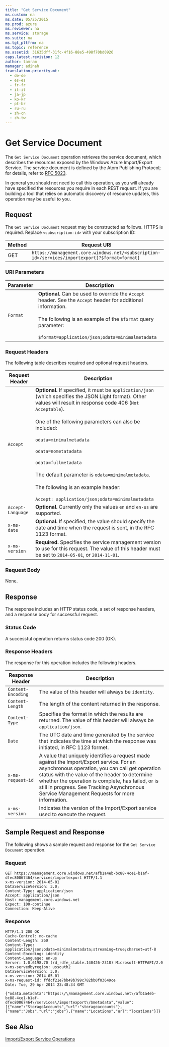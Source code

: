 ```yaml
---
title: "Get Service Document"
ms.custom: na
ms.date: 05/25/2015
ms.prod: azure
ms.reviewer: na
ms.service: storage
ms.suite: na
ms.tgt_pltfrm: na
ms.topic: reference
ms.assetid: 31635dff-31fc-4f16-88e5-498f70bd0926
caps.latest.revision: 12
author: tamram
manager: adinah
translation.priority.mt: 
  - de-de
  - es-es
  - fr-fr
  - it-it
  - ja-jp
  - ko-kr
  - pt-br
  - ru-ru
  - zh-cn
  - zh-tw
---
```

# Get Service Document
The `Get Service Document` operation retrieves the service document, which describes the resources exposed by the Windows Azure Import/Export Service. The service document is defined by the Atom Publishing Protocol; for details, refer to [RFC 5023](http://tools.ietf.org/html/rfc5023).  
  
 In general you should not need to call this operation, as you will already have specified the resources you require in each REST request. If you are building a tool that relies on automatic discovery of resource updates, this operation may be useful to you.  
  
## Request  
 The `Get Service Document` request may be constructed as follows. HTTPS is required. Replace `<subscription-id>` with your subscription ID:  
  
|Method|Request URI|  
|------------|-----------------|  
|GET|`https://management.core.windows.net/<subscription-id>/services/importexport[?$format=format]`|  
  
### URI Parameters  
  
|Parameter|Description|  
|---------------|-----------------|  
|`Format`|**Optional.** Can be used to override the `Accept` header. See the `Accept` header for additional information.<br /><br /> The following is an example of the `$format` query parameter:<br /><br /> `$format=application/json;odata=minimalmetadata`|  
  
### Request Headers  
 The following table describes required and optional request headers.  
  
|Request Header|Description|  
|--------------------|-----------------|  
|`Accept`|**Optional.** If specified, it must be `application/json` (which specifies the JSON Light format). Other values will result in response code 406 (`Not Acceptable`).<br /><br /> One of the following parameters can also be included:<br /><br /> `odata=minimalmetadata`<br /><br /> `odata=nometatadata`<br /><br /> `odata=fullmetadata`<br /><br /> The default parameter is `odata=minimalmetadata`.<br /><br /> The following is an example header:<br /><br /> `Accept: application/json;odata=minimalmetadata`|  
|`Accept-Language`|**Optional.** Currently only the values `en` and `en-us` are supported.|  
|`x-ms-date`|**Optional.** If specified, the value should specify the date and time when the request is sent, in the RFC 1123 format.|  
|`x-ms-version`|**Required.** Specifies the service management version to use for this request. The value of this header must be set to `2014-05-01`, or `2014-11-01`.|  
  
### Request Body  
 None.  
  
## Response  
 The response includes an HTTP status code, a set of response headers, and a response body for successful request.  
  
### Status Code  
 A successful operation returns status code 200 (OK).  
  
### Response Headers  
 The response for this operation includes the following headers.  
  
|Response Header|Description|  
|---------------------|-----------------|  
|`Content-Encoding`|The value of this header will always be `identity`.|  
|`Content-Length`|The length of the content returned in the response.|  
|`Content-Type`|Specifies the format in which the results are returned. The value of this header will always be `application/json`.|  
|`Date`|The UTC date and time generated by the service that indicates the time at which the response was initiated, in RFC 1123 formet.|  
|`x-ms-request-id`|A value that uniquely identifies a request made against the Import/Export service. For an asynchronous operation, you can call get operation status with the value of the header to determine whether the operation is complete, has failed, or is still in progress. See Tracking Asynchronous Service Management Requests for more information.|  
|`x-ms-version`|Indicates the version of the Import/Export service used to execute the request.|  
  
## Sample Request and Response  
 The following shows a sample request and response for the `Get Service Document` operation.  
  
### Request  
  
```  
GET https://management.core.windows.net/afb1a4eb-bc88-4ce1-b1af-dfec80067464/services/importexport HTTP/1.1  
x-ms-version: 2014-05-01  
DataServiceVersion: 3.0;  
Content-Type: application/json  
Accept: application/json  
Host: management.core.windows.net  
Expect: 100-continue  
Connection: Keep-Alive  
```  
  
### Response  
  
```  
HTTP/1.1 200 OK  
Cache-Control: no-cache  
Content-Length: 260  
Content-Type: application/json;odata=minimalmetadata;streaming=true;charset=utf-8  
Content-Encoding: identity  
Content-Language: en-us  
Server: 1.0.6198.70 (rd_rdfe_stable.140426-2318) Microsoft-HTTPAPI/2.0  
x-ms-servedbyregion: ussouth2  
DataServiceVersion: 3.0;  
x-ms-version: 2014-05-01  
x-ms-request-id: ffdcf21e7bb49b799c782bb0f03649ce  
Date: Tue, 29 Apr 2014 23:48:34 GMT  
  
{"odata.metadata":"https:\/\/management.core.windows.net\/afb1a4eb-bc88-4ce1-b1af-dfec80067464\/services\/importexport\/$metadata","value":[{"name":"StorageAccounts","url":"storageaccounts"},{"name":"Jobs","url":"jobs"},{"name":"Locations","url":"locations"}]}  
```  
  
## See Also  
 [Import/Export Service Operations](../importexport/Azure-Import-Export-Service-Operations.md)